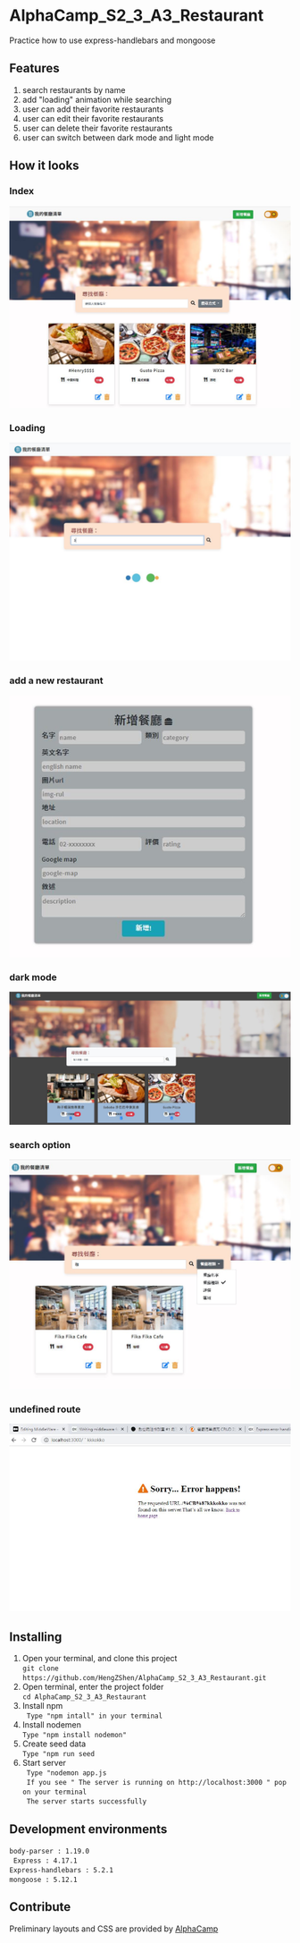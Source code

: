 # AlphaCamp_S2_3_A3_Restaurant
 Practice how to use express-handlebars and mongoose 
 
 
 ## Features
 1. search restaurants by name
 2. add "loading" animation while searching
 3. user can add their favorite restaurants
 4. user can edit their favorite restaurants
 5. user can delete their favorite restaurants
 6. user can switch between dark mode and light mode
 

 ## How it looks
 
 ### Index
 ![screenshot](/public/Img/new_Layout.JPG)
 ### Loading
 ![screenshot](/public/Img/Loading.JPG)
 ### add a new restaurant
 ![screenshot](/public/Img/form.JPG)
 ### dark mode
 ![screenshot](/public/Img/darkMode.JPG)
 ### search option
 ![screenshot](/public/Img/searchByOption.JPG)
 ### undefined route
 ![screenshot](/public/Img/UndefinedRoute.JPG)
 

 ## Installing
 1. Open your terminal, and clone this project <br>
 `git clone https://github.com/HengZShen/AlphaCamp_S2_3_A3_Restaurant.git `
 2. Open terminal, enter the project folder  <br>
 `cd AlphaCamp_S2_3_A3_Restaurant`
 3. Install npm  <br>
 ` Type "npm intall" in your terminal`
 4. Install nodemen  <br>
 ` Type "npm install nodemon" `
 5. Create seed data <br>
 ` Type "npm run seed `
 6. Start server  <br>
 ` Type "nodemon app.js`  <br>
  ` If you see " The server is running on http://localhost:3000 " pop on your terminal`  <br>
  ` The server starts successfully`

## Development environments
  `body-parser : 1.19.0` <br>
  ` Express : 4.17.1` <br>
  `Express-handlebars : 5.2.1` <br>
  `mongoose : 5.12.1` <br>

  ## Contribute
  Preliminary layouts and CSS are provided by [AlphaCamp](https://tw.alphacamp.co/)